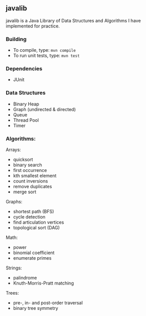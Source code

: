 ## javalib

javalib is a Java Library of Data Structures and Algorithms I have implemented for practice.

### Building

* To compile, type: `mvn compile`
* To run unit tests, type: `mvn test`

### Dependencies

* JUnit

### Data Structures

* Binary Heap
* Graph (undirected & directed)
* Queue
* Thread Pool
* Timer

### Algorithms:

Arrays:
* quicksort
* binary search
* first occurrence
* kth smallest element
* count inversions
* remove duplicates
* merge sort

Graphs:
* shortest path (BFS)
* cycle detection
* find articulation vertices
* topological sort (DAG)

Math:
* power
* binomial coefficient
* enumerate primes

Strings:
* palindrome
* Knuth-Morris-Pratt matching

Trees:
* pre-, in- and post-order traversal
* binary tree symmetry
